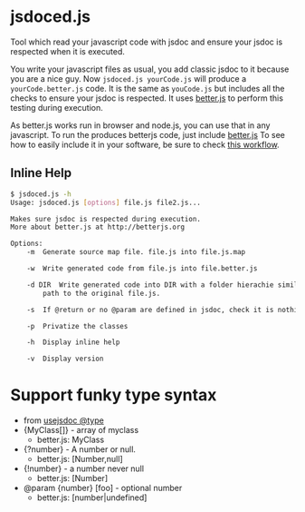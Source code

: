 jsdoced.js
==============

Tool which read your javascript code with jsdoc and ensure your jsdoc is respected when it is executed.

You write your javascript files as usual, you add classic jsdoc to it because you are a nice guy. Now ```jsdoced.js yourCode.js``` will produce a ```yourCode.better.js``` code. It is the same as ```youCode.js``` but includes all the checks to ensure your jsdoc is respected.
It uses [better.js](http://betterjs.org) to perform this testing during execution.

As better.js works run in browser and node.js, you can use that in any javascript. To run the produces betterjs code, just include [better.js](https://github.com/jeromeetienne/better.js/blob/master/build/better.js)
To see how to easily include it in your software, be sure to check [this workflow](https://github.com/jeromeetienne/better.js/blob/master/contribs/jsdoced.js/WORKFLOW.md).

## Inline Help

```bash
$ jsdoced.js -h
Usage: jsdoced.js [options] file.js file2.js...

Makes sure jsdoc is respected during execution.
More about better.js at http://betterjs.org

Options:
    -m  Generate source map file. file.js into file.js.map

    -w  Write generated code from file.js into file.better.js

    -d DIR  Write generated code into DIR with a folder hierachie similar to relative
        path to the original file.js.

    -s  If @return or no @param are defined in jsdoc, check it is nothing during execution

    -p  Privatize the classes

    -h  Display inline help

    -v  Display version
```

# Support funky type syntax
* from [usejsdoc @type](http://usejsdoc.org/tags-type.html)
* {MyClass[]} - array of myclass
    - better.js: MyClass
* {?number} - A number or null.
    - better.js: [Number,null]
* {!number} - a number never null
    - better.js: [Number]
* @param {number} [foo] - optional number
    - better.js: [number|undefined]
